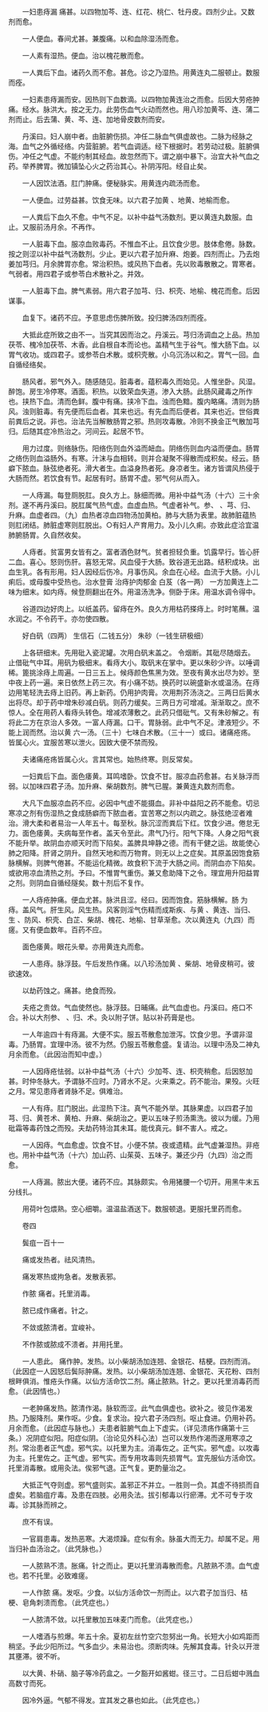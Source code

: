 <!-- { "loadSidebar": true } -->
　　一妇患痔漏 痛甚。以四物加芩、连、红花、桃仁、牡丹皮。四剂少止。又数剂而愈。

　　一人便血。春间尤甚。兼腹痛。以和血除湿汤而愈。

　　一人素有湿热。便血。治以槐花散而愈。

　　一人粪后下血。诸药久而不愈。甚危。诊之乃湿热。用黄连丸二服顿止。数服而痊。

　　一妇素患痔漏而安。因热则下血数滴。以四物加黄连治之而愈。后因大劳疮肿痛。经水。脉洪大。按之无力。此劳伤血气火动而然也。用八珍加黄芩、连、蒲二剂而止。后去蒲、黄、芩、连、加地骨皮数剂而安。

　　丹溪曰。妇人崩中者。由脏腑伤损。冲任二脉血气俱虚故也。二脉为经脉之海。血气之外循经络。内营脏腑。若气血调适。经下根据时。若劳动过极。脏腑俱伤。冲任之气虚。不能约制其经血。故忽然而下。谓之崩中暴下。治宜大补气血之药。举养脾胃。微加镇坠心火之药治其心。补阴泻阳。经自止矣。

　　一人因饮法酒。肛门肿痛。便秘脉实。用黄连内疏汤而愈。

　　一人便血。过劳益甚。饮食无味。以六君子加黄 、地黄、地榆而愈。

　　一人粪后下血久不愈。中气不足。以补中益气汤数剂。更以黄连丸数服。血止。又服前汤月余。不再作。

　　一人脏毒下血。服凉血败毒药。不惟血不止。且饮食少思。肢体愈倦。脉数。按之则涩以补中益气汤数剂。少止。更以六君子加升麻、炮姜。四剂而止。乃去炮姜加芎归。月余脾胃亦愈。常治积热。或风热下血者。先以败毒散散之。胃寒者。气弱者。用四君子或参苓白术散补之。并效。

　　一人脏毒下血。脾气素弱。用六君子加芎、归、枳壳、地榆、槐花而愈。后因谋事。

　　血复下。诸药不应。予意思虑伤脾所致。投归脾汤四剂而痊。

　　大抵此症所致之由不一。当究其因而治之。丹溪云。芎归汤调血之上品。热加茯苓、槐冷加茯苓、木香。此自根自本而论也。盖精气生于谷气。惟大肠下血。以胃气收功。或四君子。或参苓白术散。或枳壳散。小乌沉汤以和之。胃气一回。血自循经络矣。

　　肠风者。邪气外入。随感随见。脏毒者。蕴积毒久而始见。人惟坐卧。风湿。醉饱。房生冷停寒。酒面。积热。以致荣血失道。渗入大肠。此肠风藏毒之所作也。挟热下血。清而色鲜。腹中有痛。挟冷下血。浊而色黯。腹内略痛。清则为肠风。浊则脏毒。有先便而后血者。其来也远。有先血而后便者。其来也近。世俗粪前粪后之说。非也。治法先当解散肠胃之邪。热则攻毒散。冷则不换金正气散加芎归。后随其症冷热治之。河间云。起居不节。

　　用力过度。则络脉伤。阳络伤则血外溢而衄血。阴络伤则血内溢而便血。肠胃之络伤则血溢肠外。有寒。汁沫与血相转。则并合凝聚不得散而成积矣。经云。肠癖下脓血。脉弦绝者死。滑大者生。血溢身热者死。身凉者生。诸方皆谓风热侵于大肠而然。若饮食有节。起居有时。肠胃不虚。邪气何从而入。

　　一人痔漏。每登厕脱肛。良久方上。脉细而微。用补中益气汤（十六）三十余剂。遂不再丹溪曰。脱肛属气热气虚。血虚血热。气虚者补气。参、 、芎、归、升麻。血虚者四。（九）血热者凉血四物汤加黄柏。肺与大肠为表里。故肺脏蕴热则肛闭结。肺脏虚寒则肛脱出。○有妇人产育用力。及小儿久痢。亦致此症洽宜温肺腑肠胃。久自然收矣。

　　人痔者。贫富男女皆有之。富者酒色财气。贫者担轻负重。饥露早行。皆心肝二血。喜心。怒则伤肝。喜怒无常。风血侵于大肠。致谷道无出路。结积成块。出血生乳。各有形用。妇人因经后伤冷。月事伤风。余血在心经。血流于大肠。小儿痢后。或母腹中受热也。治水登膏 治痔护肉郁金 白芨（各一两） 一方加黄连上二味为细末。如内痔。候登厕翻出在外。用温汤洗净。侧卧于床。用温水调令得中。

　　谷道四边好肉上。以纸盖药。留痔在外。良久方用枯药搽痔上。时时笔蘸。温水润之。不令药干。亦勿使四散。

　　好白矾（四两） 生信石（二钱五分） 朱砂（一钱生研极细）

　　上各研细末。先用砒入瓷泥罐。次用白矾末盖之。 令烟断。其砒尽随烟去。止借砒气中耳。用矾为极细末。看痔大小。取矾末在掌中。更以朱砂少许。以唾调稀。篦挑涂痔上周遍。一日三五上。候痔颜色焦黑为效。至夜有黄水出尽为妙。至中夜上药一遍。来日依然上药三次。有小痛不妨。换药时以碗盛新水或温汤。在痔边用笔轻洗去痔上旧药。再上新药。仍用护肉膏。次用荆芥汤浇之。三两日后黄水出将尽。却于药中增朱砂减白矾。则药力缓矣。三两日方可增减。渐渐取之。庶不惊人。全在用药人看痔头转色。增减浓薄敷之。此药只借砒气。又有朱砂解之。有将此二方在京治人多效。一富人痔漏。口干。胃脉弱。此中气不足。津液短少。不能上润而然。治以黄 六一汤。（三十）七味白术散。（三十一）或曰。诸痛疮疡。皆属心火。宜服苦寒以泄火。因致大便不禁而殁。

　　夫诸痛疮疡皆属心火。言其常也。始热终寒。则反常矣。

　　一妇粪后下血。面色痿黄。耳鸣嗜卧。饮食不甘。服凉血药愈甚。右关脉浮而弱。以加味四君子汤。加升麻、柴胡数剂。脾气已腥。兼黄连丸数剂而愈。

　　大凡下血服凉血药不应。必因中气虚不能摄血。非补中益阳之药不能愈。切忌寒凉之剂有伤湿热之食成肠癖而下脓血者。宜苦寒之剂以内疏之。脉弦绝涩者难治。滑大柔和者易治一人年五十。每至秋。脉沉涩而粪后下红。饮食少进。倦怠无力。面色痿黄。夫病每至作者。盖天令至此。肃气乃行。阳气下降。人身之阳气衰不能升举。故阴血亦顺天时而下陷矣。盖脾具坤静之德。而有干健之运。故能使心肺之阳降。肝肾之阴升。自然天地和而万物育。则无以上之症矣。其原盖因饱食筋脉横解。则脾气倦甚。不能运化精微。故食积下流于大肠之间。而阴血亦下陷矣。或欲用凉血清热之剂。予曰。不惟胃气重伤。兼又愈助降下之令。理宜用升阳益胃之剂。则阴血自循经隧矣。数十剂后不复作。

　　一人痔疮肿痛。便血尤甚。脉洪且涩。经曰。因而饱食。筋脉横解。肠 为痔。盖风气。肝生风。风生热。风客则淫气伤精而成斯疾、与黄 、黄连、当归、生 、防风、枳壳、白芷、柴胡、槐花、地榆、甘草渐愈。次以黄连丸（九四）而瘥。又有便血数年。百药不应。

　　面色痿黄。眼花头晕。亦用黄连丸而愈。

　　一人患痔。脉浮鼓。午后发热作痛。以八珍汤加黄 、柴胡、地骨皮稍可。彼欲速效。

　　以劫药蚀之。痛甚。绝食而殁。

　　夫疮之贵敛。气血使然也。脉浮鼓。日晡痛。此气血虚也。丹溪曰。疮口不合。补以大剂参、 、归、术。灸以附子饼。贴以补药膏是也。

　　一人年逾四十有痔漏。大便不实。服五苓散愈加泄泻。饮食少思。予谓非湿毒。乃肠胃。宜理中汤。彼不为然。仍服五苓散愈盛。复请治。以理中汤及二神丸月余而愈。（此因治而知中虚。）

　　一人因痔疮怯弱。以补中益气汤（十六）少加芩、连、枳壳稍愈。后因怒加甚。时仲冬脉大。予谓脉不应时。乃肾水不足。火来乘之。药不能治。果殁。火旺之月。常见患痔者肾脉不足。俱难治。

　　一人有痔。肛门脱出。此湿热下注。真气不能外举。其脉果虚。以四君子加芎、归、黄苍术、黄柏、升麻、柴胡治之。更以五味子煎汤熏洗。彼以为缓。乃用砒霜等毒药蚀之而殁。夫劫药特治其未耳。能伐真元。鲜不害人。戒之。

　　一人因痔。气血愈虚。饮食不甘。小便不禁。夜或遗精。此气虚兼湿热。非疮也。用补中益气汤（十六）加山药、山茱萸、五味子。兼还少丹（九四）治之而愈。

　　一人痔漏。脓出大便。诸药不应。其脉颇实。令用猪腰一个切开。用黑牛末五分线扎。

　　用荷叶包煨熟。空心细嚼。温温盐酒送下。数服顿退。更服托里药而愈。

　　卷四

　　鬓疽一百十一

　　痛或发热者。祛风清热。

　　痛发寒热或拘急者。发散表邪。

　　作脓 痛者。托里消毒。

　　脓已成作痛者。针之。

　　不敛或脓清者。宜峻补。

　　不作脓或脓成不溃者。并用托里。

　　一人患此。 痛作肿。发热。以小柴胡汤加连翘、金银花、桔梗。四剂而消。（此因症一人因怒后鬓际肿痛。发热。以小柴胡汤加连翘、金银花、天花粉、四剂根畔俱消。惟疮头作痛。以仙方活命饮二剂。痛止脓熟。针之。更以托里消毒药而愈。（此因情也。）

　　一老肿痛发热。脓清作渴。脉软而涩。此气血俱虚也。欲补之。彼见作渴发热。乃服降剂。果作呕。少食。复求治。投六君子汤四剂。呕止食进。仍用补药。月余而愈。（此因症与脉也。）夫患者脏腑气血上下虚实。（详见溃疡作痛第十三条。）况阴症似阳。阳症似阴。（治论见外科心法）岂可以发热作渴而遂用寒凉之剂。常治患者正气虚。邪气实。以托里为主。消毒佐之。正气实。邪气虚。以攻毒为主。托里佐之。正气虚。邪气实。而专用攻毒则先损胃气。宜先服仙方活命饮。托里消毒散。或用灸法。俟邪气退。正气复。更酌量治之。

　　大抵正气夺则虚。邪气盛则实。盖邪正不并立。一胜则一负。其虚不待损而自虚矣。若脑疽疔毒。及患在四肢。必用灸法。拔引郁毒以行瘀滞。尤不可专于攻毒。诊其脉而辨之。

　　庶不有误。

　　一官肩患毒。发热恶寒。大渴烦躁。症似有余。脉虽大而无力。却属不足。用当归补血汤治之。（此凭脉也。）

　　一人脓熟不溃。胀痛。针之而止。更以托里消毒散而愈。凡脓熟不溃。血气虚也。若不托里。必致难瘥。

　　一人作脓 痛。发呕。少食。以仙方活命饮一剂而止。以六君子加当归、桔梗、皂角刺溃而愈。（此凭症也。）

　　一人脓清不敛。以托里散加五味麦门而愈。（此凭症也。）

　　一人嗜酒与煎爆。年五十余。夏初左丝竹空穴忽努出一角。长短大小如鸡距而稍坚。予此少阳所过。气多血少。未易治也。须断肉味。先解其食毒。针灸以开泄其壅滞。彼不听。

　　以大黄、朴硝、脑子等冷药盒之。一夕豁开如酱蚶。径三寸。二日后蚶中溅血高数寸而死。

　　因冷外逼。气郁不得发。宜其发之暴也如此。（此凭症也。）

